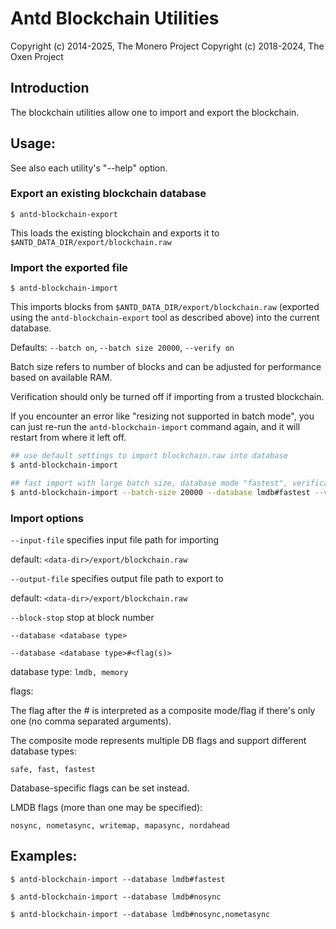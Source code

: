 # Antd Blockchain Utilities

Copyright (c) 2014-2025, The Monero Project
Copyright (c)      2018-2024, The Oxen Project

## Introduction

The blockchain utilities allow one to import and export the blockchain.

## Usage:

See also each utility's "--help" option.

### Export an existing blockchain database

`$ antd-blockchain-export`

This loads the existing blockchain and exports it to `$ANTD_DATA_DIR/export/blockchain.raw`

### Import the exported file

`$ antd-blockchain-import`

This imports blocks from `$ANTD_DATA_DIR/export/blockchain.raw` (exported using the
`antd-blockchain-export` tool as described above) into the current database.

Defaults: `--batch on`, `--batch size 20000`, `--verify on`

Batch size refers to number of blocks and can be adjusted for performance based on available RAM.

Verification should only be turned off if importing from a trusted blockchain.

If you encounter an error like "resizing not supported in batch mode", you can just re-run
the `antd-blockchain-import` command again, and it will restart from where it left off.

```bash
## use default settings to import blockchain.raw into database
$ antd-blockchain-import

## fast import with large batch size, database mode "fastest", verification off
$ antd-blockchain-import --batch-size 20000 --database lmdb#fastest --verify off

```

### Import options

`--input-file`
specifies input file path for importing

default: `<data-dir>/export/blockchain.raw`

`--output-file`
specifies output file path to export to

default: `<data-dir>/export/blockchain.raw`

`--block-stop`
stop at block number

`--database <database type>`

`--database <database type>#<flag(s)>`

database type: `lmdb, memory`

flags:

The flag after the # is interpreted as a composite mode/flag if there's only
one (no comma separated arguments).

The composite mode represents multiple DB flags and support different database types:

`safe, fast, fastest`

Database-specific flags can be set instead.

LMDB flags (more than one may be specified):

`nosync, nometasync, writemap, mapasync, nordahead`

## Examples:

```
$ antd-blockchain-import --database lmdb#fastest

$ antd-blockchain-import --database lmdb#nosync

$ antd-blockchain-import --database lmdb#nosync,nometasync
```
